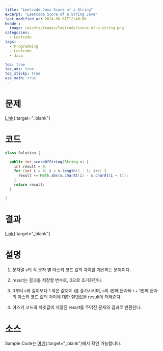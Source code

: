 ```yaml
---
title: "Leetcode Java Score of a String"
excerpt: "Leetcode Score of a String Java"
last_modified_at: 2024-06-01T12:40:00
header:
  image: /assets/images/leetcode/score-of-a-string.png
categories:
  - Leetcode
tags:
  - Programming
  - Leetcode
  - Java

toc: true
toc_ads: true
toc_sticky: true
use_math: true
---
```

# 문제
[Link](https://leetcode.com/problems/score-of-a-string/){:target="_blank"}

# 코드
```java
class Solution {

  public int scoreOfString(String s) {
    int result = 0;
    for (int i = 0; i < s.length() - 1; i++) {
      result += Math.abs(s.charAt(i) - s.charAt(i + 1));
    }
    return result;
  }

}
```

# 결과
[Link](https://leetcode.com/problems/score-of-a-string/submissions/1273785276/){:target="_blank"}

# 설명
1. 문자열 s의 각 문자 별 아스키 코드 값의 차이를 계산하는 문제이다.

2. result는 결과를 저장할 변수로, 0으로 초기화한다.

3. 0부터 s의 길이보다 1 작은 값까지 i를 증가시키며, s의 i번째 문자와 $i + 1$번째 문자의 아스키 코드 값의 차이에 대한 절댓값을 result에 더해준다.

4. 아스키 코드의 차잇값이 저장된 result를 주어진 문제의 결과로 반환한다.

# 소스
Sample Code는 [여기](https://github.com/GracefulSoul/leetcode/blob/master/src/main/java/gracefulsoul/problems/ScoreOfAString.java){:target="_blank"}에서 확인 가능합니다.